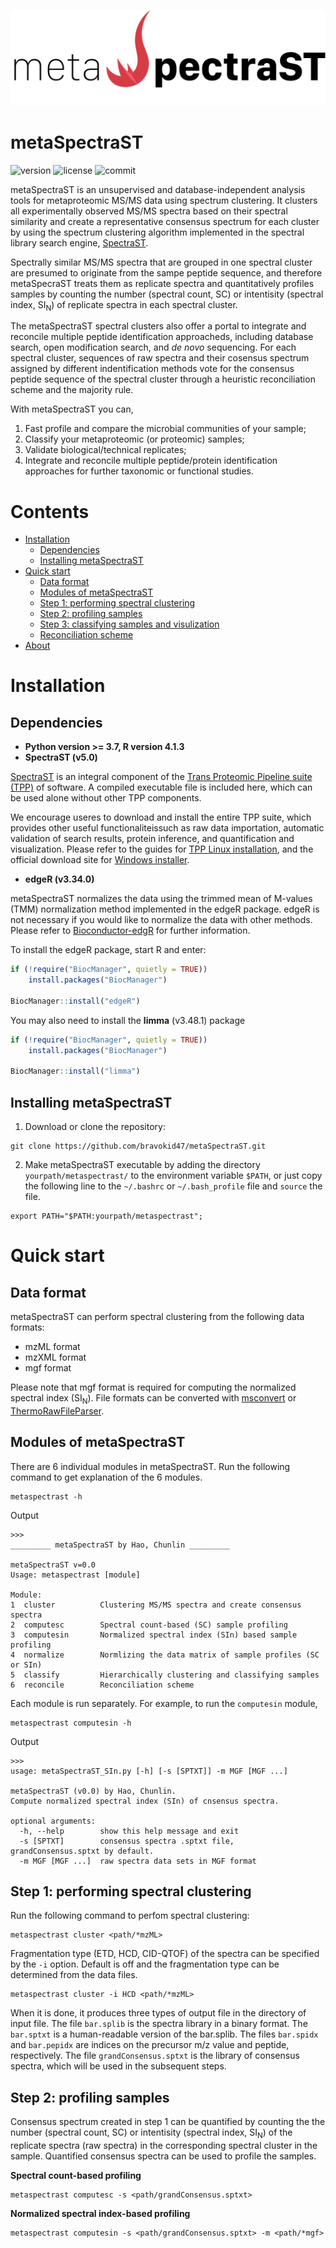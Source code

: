 ![logo](metaSpectraST_logo.png)

# metaSpectraST

![version](https://img.shields.io/badge/metaSpectraST-v0.0-green) ![license](https://img.shields.io/badge/license-MIT-green) ![commit](https://img.shields.io/github/last-commit/bravokid47/metaSpectraST?color=orange)

metaSpectraST is an unsupervised and database-independent analysis tools for metaproteomic MS/MS data using spectrum clustering. It clusters all experimentally observed MS/MS spectra based on their spectral similarity and create a representative consensus spectrum for each cluster by using the spectrum clustering algorithm implemented in the spectral library search engine, [SpectraST](http://tools.proteomecenter.org/wiki/index.php?title=Software:SpectraST). 

Spectrally similar MS/MS spectra that are grouped in one spectral cluster are presumed to originate from the sampe peptide sequence, and therefore metaSpecraST treats them as replicate spectra and quantitatively profiles samples by counting the number (spectral count, SC) or intentisity (spectral index, SI<sub>N</sub>) of replicate spectra in each spectral cluster.

The metaSpectraST spectral clusters also offer a portal to integrate and reconcile multiple peptide identification approacheds, including database search, open modification search, and *de novo* sequencing. For each spectral cluster, sequences of raw spectra and their cosensus spectrum assigned by different indentification methods vote for the consensus peptide sequence of the spectral cluster through a heuristic reconciliation scheme and the majority rule.

With metaSpectraST you can,

1. Fast profile and compare the microbial communities of your sample;
2. Classify your metaproteomic (or proteomic) samples;
3. Validate biological/technical replicates;
4. Integrate and reconcile multiple peptide/protein identification approaches for further taxonomic or functional studies.

# Contents
- [Installation](https://github.com/bravokid47/metaSpectraST/edit/main/README.md#installation)
  - [Dependencies](https://github.com/bravokid47/metaSpectraST/edit/main/README.md#dependencies)
  - [Installing metaSpectraST](https://github.com/bravokid47/metaSpectraST/edit/main/README.md#installing-metaspectrast)
- [Quick start]()
  - [Data format]()
  - [Modules of metaSpectraST]()
  - [Step 1: performing spectral clustering]()
  - [Step 2: profiling samples]()
  - [Step 3: classifying samples and visulization]()
  - [Reconciliation scheme]()
- [About]()

# Installation
## Dependencies
- **Python version >= 3.7, R version 4.1.3**
- **SpectraST (v5.0)**

[SpectraST](http://tools.proteomecenter.org/wiki/index.php?title=Software:SpectraST) is an integral component of the [Trans Proteomic Pipeline suite (TPP)](http://tools.proteomecenter.org/wiki/index.php?title=Software:TPP) of software. A compiled executable file is included here, which can be used alone without other TPP components.

We encourage useres to download and install the entire TPP suite, which provides other useful functionaliteissuch as raw data importation, automatic validation of search results, protein inference, and quantification and visualization. Please refer to the guides for [TPP Linux installation](http://tools.proteomecenter.org/wiki/index.php?title=Linux_Installation_Guides), and the official download site for [Windows installer](http://tools.proteomecenter.org/wiki/index.php?title=TPP:5.2_Installation).

- **edgeR (v3.34.0)**

metaSpectraST normalizes the data using the trimmed mean of M-values (TMM) normalization method implemented in the edgeR package. edgeR is not necessary if you would like to normalize the data with other methods. Please refer to [Bioconductor-edgR](http://www.bioconductor.org/packages/release/bioc/html/edgeR.html) for further information.

To install the edgeR package, start R and enter:

```R
if (!require("BiocManager", quietly = TRUE))
    install.packages("BiocManager")

BiocManager::install("edgeR")
```

You may also need to install the **limma** (v3.48.1) package

```R
if (!require("BiocManager", quietly = TRUE))
    install.packages("BiocManager")

BiocManager::install("limma")
```

## Installing metaSpectraST
1. Download or clone the repository:

```shell
git clone https://github.com/bravokid47/metaSpectraST.git
```

2. Make metaSpectraST executable by adding the directory ```yourpath/metaspectrast/``` to the environment variable ```$PATH```, or just copy the following line to the ```~/.bashrc``` or ```~/.bash_profile``` file and ```source``` the file.

```shell
export PATH="$PATH:yourpath/metaspectrast";
```
# Quick start
## Data format
metaSpectraST can perform spectral clustering from the following data formats:
- mzML format
- mzXML format
- mgf format

Please note that mgf format is required for computing the normalized spectral index (SI<sub>N</sub>). File formats can be converted with [msconvert](https://proteowizard.sourceforge.io/tools.shtml) or [ThermoRawFileParser](https://github.com/bravokid47/ThermoRawFileParser).

## Modules of metaSpectraST
There are 6 individual modules in metaSpectraST. Run the following command to get explanation of the 6 modules.

```shell
metaspectrast -h
```

Output
```
>>>
_________ metaSpectraST by Hao, Chunlin _________

metaSpectraST v=0.0
Usage: metaspectrast [module]

Module:
1  cluster          Clustering MS/MS spectra and create consensus spectra
2  computesc        Spectral count-based (SC) sample profiling
3  computesin       Normalized spectral index (SIn) based sample profiling
4  normalize        Normlizing the data matrix of sample profiles (SC or SIn)
5  classify         Hierarchically clustering and classifying samples
6  reconcile        Reconciliation scheme
```
Each module is run separately. For example, to run the ```computesin``` module,

```shell
metaspectrast computesin -h
```

Output
```
>>>
usage: metaSpectraST_SIn.py [-h] [-s [SPTXT]] -m MGF [MGF ...]

metaSpectraST (v0.0) by Hao, Chunlin.
Compute normalized spectral index (SIn) of cnsensus spectra.

optional arguments:
  -h, --help        show this help message and exit
  -s [SPTXT]        consensus spectra .sptxt file, grandConsensus.sptxt by default.
  -m MGF [MGF ...]  raw spectra data sets in MGF format
```

## Step 1: performing spectral clustering
Run the following command to perfom spectral clustering:

```shell
metaspectrast cluster <path/*mzML>
```

Fragmentation type (ETD, HCD, CID-QTOF) of the spectra can be specified by the ```-i``` option. Default is off and the fragmentation type can be determined from the data files.

```shell
metaspectrast cluster -i HCD <path/*mzML>
```

When it is done, it produces three types of output file in the directory of input file. The file ```bar.splib``` is the spectra library in a binary format. The ```bar.sptxt``` is a human-readable version of the bar.splib. The files ```bar.spidx``` and ```bar.pepidx``` are indices on the precursor m/z value and peptide, respectively. The file ```grandConsensus.sptxt``` is the library of consensus spectra, which will be used in the subsequent steps.

## Step 2: profiling samples
Consensus spectrum created in step 1 can be quantified by counting the the number (spectral count, SC) or intentisity (spectral index, SI<sub>N</sub>) of the replicate spectra (raw spectra) in the corresponding spectral cluster in the sample. Quantified consensus spectra can be used to profile the samples.

**Spectral count-based profiling**

```shell
metaspectrast computesc -s <path/grandConsensus.sptxt>
```

**Normalized spectral index-based profiling**

```shell
metaspectrast computesin -s <path/grandConsensus.sptxt> -m <path/*mgf>
```




